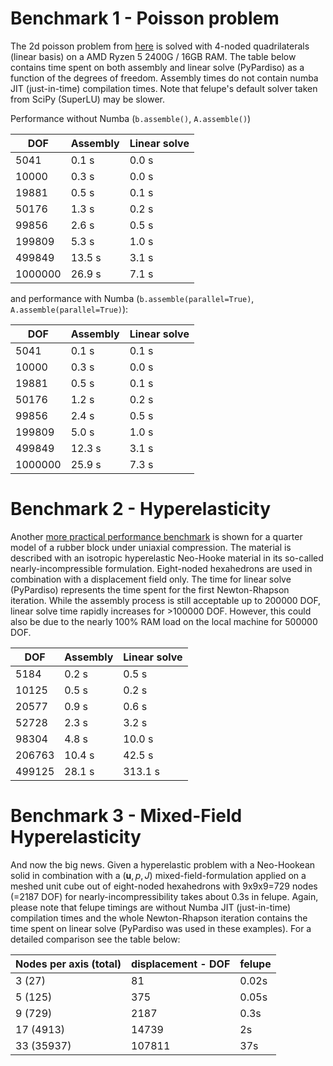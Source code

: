 # Benchmark 1 - Poisson problem
The 2d poisson problem from [here](https://github.com/adtzlr/felupe/blob/main/scripts/script_performance_poisson.py) is solved with 4-noded quadrilaterals (linear basis) on a AMD Ryzen 5 2400G / 16GB RAM. The table below contains time spent on both assembly and linear solve (PyPardiso) as a function of the degrees of freedom. Assembly times do not contain numba JIT (just-in-time) compilation times. Note that felupe's default solver taken from SciPy (SuperLU) may be slower.

Performance without Numba (`b.assemble()`, `A.assemble()`)

|   DOF   | Assembly | Linear solve |
| ------- | -------- | ------------ |
|    5041 |   0.1 s  |     0.0 s    |
|   10000 |   0.3 s  |     0.0 s    |
|   19881 |   0.5 s  |     0.1 s    |
|   50176 |   1.3 s  |     0.2 s    |
|   99856 |   2.6 s  |     0.5 s    |
|  199809 |   5.3 s  |     1.0 s    |
|  499849 |  13.5 s  |     3.1 s    |
| 1000000 |  26.9 s  |     7.1 s    |


and performance with Numba (`b.assemble(parallel=True)`, `A.assemble(parallel=True)`):

|   DOF   | Assembly | Linear solve |
| ------- | -------- | ------------ |
|    5041 |   0.1 s  |     0.1 s    |
|   10000 |   0.3 s  |     0.0 s    |
|   19881 |   0.5 s  |     0.1 s    |
|   50176 |   1.2 s  |     0.2 s    |
|   99856 |   2.4 s  |     0.5 s    |
|  199809 |   5.0 s  |     1.0 s    |
|  499849 |  12.3 s  |     3.1 s    |
| 1000000 |  25.9 s  |     7.3 s    |

# Benchmark 2 - Hyperelasticity

Another [more practical performance benchmark](https://github.com/adtzlr/felupe/blob/main/scripts/script_performance_neohooke.py) is shown for a quarter model of a rubber block under uniaxial compression. The material is described with an isotropic hyperelastic Neo-Hooke material in its so-called nearly-incompressible formulation. Eight-noded hexahedrons are used in combination with a displacement field only. The time for linear solve (PyPardiso) represents the time spent for the first Newton-Rhapson iteration. While the assembly process is still acceptable up to 200000 DOF, linear solve time rapidly increases for >100000 DOF. However, this could also be due to the nearly 100% RAM load on the local machine for 500000 DOF.

|   DOF   | Assembly | Linear solve |
| ------- | -------- | ------------ |
|    5184 |   0.2 s  |     0.5 s    |
|   10125 |   0.5 s  |     0.2 s    |
|   20577 |   0.9 s  |     0.6 s    |
|   52728 |   2.3 s  |     3.2 s    |
|   98304 |   4.8 s  |    10.0 s    |
|  206763 |  10.4 s  |    42.5 s    |
|  499125 |  28.1 s  |   313.1 s    |

# Benchmark 3 - Mixed-Field Hyperelasticity

And now the big news. Given a hyperelastic problem with a Neo-Hookean solid in combination with a $(\bm{u},p,J)$ mixed-field-formulation applied on a meshed unit cube out of eight-noded hexahedrons with 9x9x9=729 nodes (=2187 DOF) for nearly-incompressibility takes about 0.3s in felupe. Again, please note that felupe timings are without Numba JIT (just-in-time) compilation times and the whole Newton-Rhapson iteration contains the time spent on linear solve (PyPardiso was used in these examples). For a detailed comparison see the table below:

|   Nodes per axis (total) | displacement - DOF | felupe |
| ------------------------ | ------------------ | ------ |
|         3    (27)        |         81         |  0.02s |
|         5   (125)        |        375         |  0.05s |
|         9   (729)        |       2187         |   0.3s |
|        17  (4913)        |      14739         |     2s |
|        33 (35937)        |     107811         |    37s |